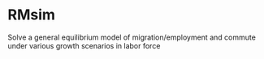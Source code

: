 # RMsim
Solve a general equilibrium model of migration/employment and commute under various growth scenarios in labor force 
